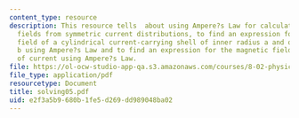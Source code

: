 ```yaml
---
content_type: resource
description: This resource tells  about using Ampere?s Law for calculating magnetic
  fields from symmetric current distributions, to find an expression for the magnetic
  field of a cylindrical current-carrying shell of inner radius a and outer radius
  b using Ampere?s Law and to find an expression for the magnetic field of a slab
  of current using Ampere?s Law.
file: https://ol-ocw-studio-app-qa.s3.amazonaws.com/courses/8-02-physics-ii-electricity-and-magnetism-spring-2007/e2f3a5b9680b1fe5d269dd989048ba02_solving05.pdf
file_type: application/pdf
resourcetype: Document
title: solving05.pdf
uid: e2f3a5b9-680b-1fe5-d269-dd989048ba02
---
```

